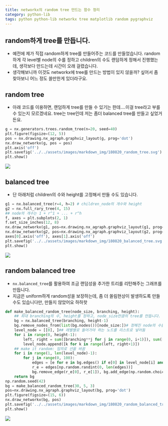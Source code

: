 ```yaml
---
title: networkx의 random tree 만드는 함수 정리 
category: python-lib
tags: python python-lib networkx tree matplotlib random pygraphviz 
---
```


## random하게 tree를 만듭니다. 

- 예전에 제가 직접 random하게 tree를 만들어주는 코드를 만들었습니다. random하게 각 level별 node의 수를 정하고 children의 수도 랜덤하게 정해서 진행했는데, 생각보다 만드는데 시간이 오래 걸렸습니다. 
- 생각해보니까 이것도 networkx에 tree를 만드는 방법이 있지 않을까? 싶어서 좀 찾아보니 어느 정도 쓸만한게 있더라구요. 

## random tree

- 아래 코드를 이용하면, 랜덤하게 tree를 만들 수 있기는 한데....이걸 tree라고 부를 수 있는지 모르겠네요. tree는 tree인데 저는 좀더 balanced tree를 만들고 싶었거든요. 

```python
g = nx.generators.trees.random_tree(n=20, seed=40)
plt.figure(figsize=(12, 5))
pos = nx.drawing.nx_agraph.graphviz_layout(g, prog='dot')
nx.draw_networkx(g, pos = pos)
plt.axis('off')
plt.savefig('../../assets/images/markdown_img/180820_random_tree.svg')
plt.show()
```

![](/assets/images/markdown_img/180820_random_tree.svg)

## balanced tree

- 단 아래처럼 children의 수와 height를 고정해서 만들 수도 있습니다. 

```python
g1 = nx.balanced_tree(r=4, h=2) # children_node의 개수와 height 
g2 = nx.full_rary_tree(4, 15)
## node의 개수는 1 + r^1 + ... + r^h
f, axes = plt.subplots(2, 1)
f.set_size_inches(12, 8)
nx.draw_networkx(g1, pos=nx.drawing.nx_agraph.graphviz_layout(g1, prog='dot'), ax=axes[0])
nx.draw_networkx(g2, pos=nx.drawing.nx_agraph.graphviz_layout(g2, prog='dot'), ax=axes[1])
axes[0].axis('off'), axes[1].axis('off')
plt.savefig('../../assets/images/markdown_img/180820_balanced_tree.svg')
plt.show()
```

![](/assets/images/markdown_img/180820_balanced_tree.svg)

## random balanced tree

- `nx.balanced_tree`를 활용하여 조금 랜덤성을 추가한 트리를 리턴해주는 그래프를 만듭니다. 
- 지금은 uniform하게 random성을 보장하는데, 좀 더 쏠림현상이 발생하도록 만들 수도 있습니다만, 만들지 않았어요 하하핫

```python
def make_balanced_random_tree(node_size, branching, height):
    ## 최대 branching의 수, height를 정하고, node_size만큼의 tree를 만듭니다. 
    bg = nx.balanced_tree(branching, height-1)
    bg.remove_nodes_from(list(bg.nodes())[node_size:])# 정해진 node의 수를 넘는 노드는 다 삭제 
    level_node = [[0], ]## 레벨별로 들어가야 하는 노드를 리스트로 넣어둠 
    for i in range(0, height-1):
        left, right = sum([branching**j for j in range(0, i+1)]), sum([branching**(j+1) for j in range(0, i+1)])
        level_node.append([k for k in range(left, right+1)])
    ## make it random: 임의로 선을 바꿈 
    for i in range(1, len(level_node)-1):
        for j in range(0, 100):
            edges = [e for e in bg.edges() if e[0] in level_node[i] and e[1] in level_node[i+1]]
            r_e = edges[np.random.randint(0, len(edges))]
            bg.remove_edge(r_e[0], r_e[1]), bg.add_edge(np.random.choice(level_node[i]), r_e[1])
    return bg
np.random.seed(42)
bg = make_balanced_random_tree(30, 5, 3)
pos=nx.drawing.nx_agraph.graphviz_layout(bg, prog='dot')
plt.figure(figsize=(15, 6))
nx.draw_networkx(bg, pos)
plt.savefig('../../assets/images/markdown_img/180820_random_balanced_tree.svg')
plt.show()
```

![](/assets/images/markdown_img/180820_random_balanced_tree.svg)